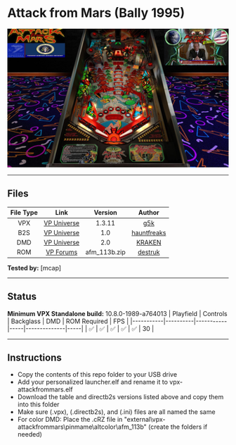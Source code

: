 # Attack from Mars (Bally 1995)

![Table Preview](../../images/vpx-attackfrommars.jpg)

---

## Files
| File Type | Link | Version | Author |
|:---------:|:----:|:-------:|:------:|
| VPX | [VP Universe](https://vpuniverse.com/files/file/16113-attack-from-mars-bally-1995-g5k-1311vpx/) | 1.3.11 | [g5k](https://vpuniverse.com/profile/14065-g5k/) |
| B2S | [VP Universe](https://vpuniverse.com/files/file/12165-attack-from-mars-bally-1995-b2s-with-full-dmd/) | 1.0 | [hauntfreaks](https://vpuniverse.com/profile/5216-hauntfreaks/) |
| DMD | [VP Universe](https://vpuniverse.com/files/file/19896-attack-from-mars-serum-colorization/) | 2.0 | [KRAKEN](https://vpuniverse.com/profile/35517-kraken/) |
| ROM | [VP Forums](https://www.vpforums.org/index.php?app=downloads&showfile=1340) | afm_113b.zip | [destruk](https://www.vpforums.org/index.php?showuser=5) |

**Tested by:** [mcap]

---

## Status 
**Minimum VPX Standalone build:** 10.8.0-1989-a764013
| Playfield | Controls | Backglass | DMD | ROM Required | FPS | 
|-----------|----------|-----------|-----|--------------|-----|
| :white_check_mark: | :white_check_mark: | :white_check_mark: | :white_check_mark: | :white_check_mark: | 30 |

---

## Instructions
- Copy the contents of this repo folder to your USB drive
- Add your personalized launcher.elf and rename it to vpx-attackfrommars.elf
- Download the table and directb2s versions listed above and copy them into this folder
- Make sure (.vpx), (.directb2s), and (.ini) files are all named the same
- For color DMD: Place the .cRZ file in "external\vpx-attackfrommars\pinmame\altcolor\afm_113b" (create the folders if needed)

